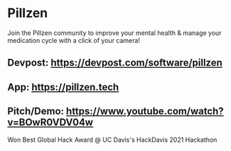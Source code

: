 # Pillzen
Join the Pillzen community to improve your mental health &amp; manage your medication cycle with a click of your camera!

## Devpost: https://devpost.com/software/pillzen
## App: https://pillzen.tech
## Pitch/Demo: https://www.youtube.com/watch?v=BOwR0VDV04w
Won Best Global Hack Award @ UC Davis's HackDavis 2021 Hackathon
